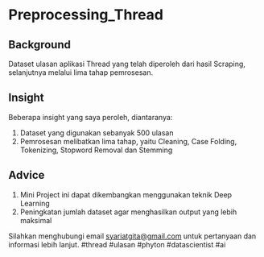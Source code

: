 # Preprocessing_Thread
## Background
Dataset ulasan aplikasi Thread yang telah diperoleh dari hasil Scraping, selanjutnya melalui lima tahap pemrosesan.

## Insight
Beberapa insight yang saya peroleh, diantaranya:
1. Dataset yang digunakan sebanyak 500 ulasan
2. Pemrosesan melibatkan lima tahap, yaitu Cleaning, Case Folding, Tokenizing, Stopword Removal dan Stemming

## Advice
1. Mini Project ini dapat dikembangkan menggunakan teknik Deep Learning
2. Peningkatan jumlah dataset agar menghasilkan output yang lebih maksimal

Silahkan menghubungi email syariatgita@gmail.com untuk pertanyaan dan informasi lebih lanjut.
#thread #ulasan #phyton #datascientist #ai

